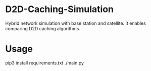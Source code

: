# D2D-Caching-Simulation
Hybrid network simulation with base station and satellite. It enables comparing D2D caching algorithms.

# Usage
pip3 install requirements.txt
./main.py
